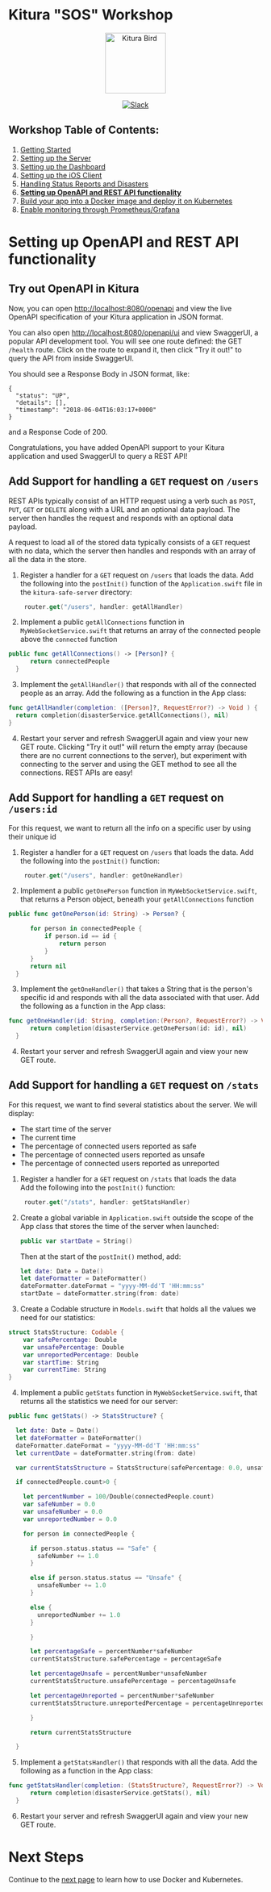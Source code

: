 # Kitura "SOS" Workshop

<p align="center">
<img src="https://www.ibm.com/cloud-computing/bluemix/sites/default/files/assets/page/catalog-swift.svg" width="120" alt="Kitura Bird">
</p>

<p align="center">
<a href= "http://swift-at-ibm-slack.mybluemix.net/">
    <img src="http://swift-at-ibm-slack.mybluemix.net/badge.svg"  alt="Slack">
</a>
</p>

## Workshop Table of Contents:

1. [Getting Started](https://github.com/dokun1/kitua-safe-lab/blob/master/README.md)
2. [Setting up the Server](https://github.com/dokun1/kitua-safe-lab/blob/master/ServerSetUp.md)
3. [Setting up the Dashboard](https://github.com/dokun1/kitua-safe-lab/blob/master/DashboardSetUp.md)
4. [Setting up the iOS Client](https://github.com/dokun1/kitua-safe-lab/blob/master/iOSSetUp.md)
5. [Handling Status Reports and Disasters](https://github.com/dokun1/kitua-safe-lab/blob/master/StatusReportsAndDisasters.md)
6. **[Setting up OpenAPI and REST API functionality](https://github.com/dokun1/kitua-safe-lab/blob/master/OpenAndRESTAPI.md)**
7. [Build your app into a Docker image and deploy it on Kubernetes](https://github.com/dokun1/kitua-safe-lab/blob/master/DockerAndKubernetes.md)
8. [Enable monitoring through Prometheus/Grafana](https://github.com/dokun1/kitua-safe-lab/blob/master/PrometheusAndGrafana.md)

# Setting up OpenAPI and REST API functionality

## Try out OpenAPI in Kitura

Now, you can open [http://localhost:8080/openapi](http://localhost:8080/openapi) and view the live OpenAPI specification of your Kitura application in JSON format.

You can also open [http://localhost:8080/openapi/ui](http://localhost:8080/openapi/ui) and view SwaggerUI, a popular API development tool. You will see one route defined: the GET `/health` route. Click on the route to expand it, then click "Try it out!" to query the API from inside SwaggerUI.

You should see a Response Body in JSON format, like:

```
{
  "status": "UP",
  "details": [],
  "timestamp": "2018-06-04T16:03:17+0000"
}
```

and a Response Code of 200.

Congratulations, you have added OpenAPI support to your Kitura application and used SwaggerUI to query a REST API!

## Add Support for handling a `GET` request on `/users`

REST APIs typically consist of an HTTP request using a verb such as `POST`, `PUT`, `GET` or `DELETE` along with a URL and an optional data payload. The server then handles the request and responds with an optional data payload.

A request to load all of the stored data typically consists of a `GET` request with no data, which the server then handles and responds with an array of all the data in the store.

1. Register a handler for a `GET` request on `/users` that loads the data.  Add the following into the `postInit()` function of the `Application.swift` file in the `kitura-safe-server` directory:  
   ```swift
	router.get("/users", handler: getAllHandler)
   ```
2. Implement a public `getAllConnections` function in `MyWebSocketService.swift` that returns an array of the connected people above the `connected` function

  ```swift
  public func getAllConnections() -> [Person]? {
        return connectedPeople
    }
  ```
3.  Implement the `getAllHandler()` that responds with all of the connected people as an array.  Add the following as a function in the App class:

  ```swift
  func getAllHandler(completion: ([Person]?, RequestError?) -> Void ) {
    return completion(disasterService.getAllConnections(), nil)
  }
  ```
4. Restart your server and refresh SwaggerUI again and view your new GET route. Clicking "Try it out!" will return the empty array (because there are no current connections to the server), but experiment with connecting to the server and using the GET method to see all the connections. REST APIs are easy!

## Add Support for handling a `GET` request on `/users:id`

For this request, we want to return all the info on a specific user by using their unique id

1. Register a handler for a `GET` request on `/users` that loads the data.  Add the following into the `postInit()` function:  
   ```swift
	router.get("/users", handler: getOneHandler)
   ```
2. Implement a public `getOnePerson` function in `MyWebSocketService.swift`, that returns a Person object, beneath your `getAllConnections` function

  ```swift
  public func getOnePerson(id: String) -> Person? {

        for person in connectedPeople {
            if person.id == id {
                return person
            }
        }
        return nil
    }
  ```
3.  Implement the `getOneHandler()` that takes a String that is the person's specific id and responds with all the data associated with that user.  Add the following as a function in the App class:

  ```swift
  func getOneHandler(id: String, completion:(Person?, RequestError?) -> Void ) {
        return completion(disasterService.getOnePerson(id: id), nil)
    }
  ```
4. Restart your server and refresh SwaggerUI again and view your new GET route.

## Add Support for handling a `GET` request on `/stats`

For this request, we want to find several statistics about the server. We will display:

* The start time of the server
* The current time
* The percentage of connected users reported as safe
* The percentage of connected users reported as unsafe
* The percentage of connected users reported as unreported

1. Register a handler for a `GET` request on `/stats` that loads the data  
   Add the following into the `postInit()` function:  
   ```swift
	router.get("/stats", handler: getStatsHandler)
   ```
2. Create a global variable in `Application.swift` outside the scope of the App class that stores the time of the server when launched:
   ```swift
   public var startDate = String()
   ```
   Then at the start of the `postInit()` method, add:
   ```swift
   let date: Date = Date()
   let dateFormatter = DateFormatter()
   dateFormatter.dateFormat = "yyyy-MM-dd'T 'HH:mm:ss"
   startDate = dateFormatter.string(from: date)
   ```

3. Create a Codable structure in `Models.swift` that holds all the values we need for our statistics:

```swift
struct StatsStructure: Codable {
    var safePercentage: Double
    var unsafePercentage: Double
    var unreportedPercentage: Double
    var startTime: String
    var currentTime: String
}
```

4. Implement a public `getStats` function in `MyWebSocketService.swift`, that returns all the statistics we need for our server:

  ```swift
  public func getStats() -> StatsStructure? {

    let date: Date = Date()
    let dateFormatter = DateFormatter()
    dateFormatter.dateFormat = "yyyy-MM-dd'T 'HH:mm:ss"
    let currentDate = dateFormatter.string(from: date)

    var currentStatsStructure = StatsStructure(safePercentage: 0.0, unsafePercentage: 0.0, unreportedPercentage: 0.0, startTime: startDate, currentTime: currentDate)

    if connectedPeople.count>0 {

      let percentNumber = 100/Double(connectedPeople.count)
      var safeNumber = 0.0
      var unsafeNumber = 0.0
      var unreportedNumber = 0.0

      for person in connectedPeople {

        if person.status.status == "Safe" {
          safeNumber += 1.0
        }

        else if person.status.status == "Unsafe" {
          unsafeNumber += 1.0
        }

        else {
          unreportedNumber += 1.0
        }

        }

        let percentageSafe = percentNumber*safeNumber
        currentStatsStructure.safePercentage = percentageSafe

        let percentageUnsafe = percentNumber*unsafeNumber
        currentStatsStructure.unsafePercentage = percentageUnsafe

        let percentageUnreported = percentNumber*safeNumber
        currentStatsStructure.unreportedPercentage = percentageUnreported

        }

        return currentStatsStructure

    }
  ```
5.  Implement a `getStatsHandler()` that responds with all the data.  Add the following as a function in the App class:

  ```swift
  func getStatsHandler(completion: (StatsStructure?, RequestError?) -> Void ) {
        return completion(disasterService.getStats(), nil)
    }
  ```
6. Restart your server and refresh SwaggerUI again and view your new GET route.

# Next Steps

Continue to the [next page](https://github.com/dokun1/kitua-safe-lab/blob/master/DockerAndKubernetes.md) to learn how to use Docker and Kubernetes.

